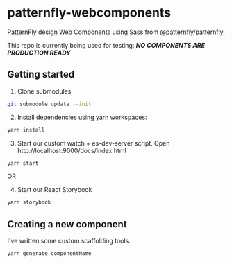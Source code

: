 # patternfly-webcomponents

PatternFly design Web Components using Sass from [@patternfly/patternfly](https://github.com/patternfly/patternfly-next).

This repo is currently being used for testing: **_NO COMPONENTS ARE PRODUCTION READY_**

## Getting started
1. Clone submodules
```sh
git submodule update --init
```
2. Install dependencies using yarn workspaces:
```sh
yarn install
```
3. Start our custom watch + es-dev-server script. Open http://localhost:9000/docs/index.html
```sh
yarn start
```
OR

4. Start our React Storybook
```sh
yarn storybook
```

## Creating a new component
I've written some custom scaffolding tools.
```sh
yarn generate componentName
```
